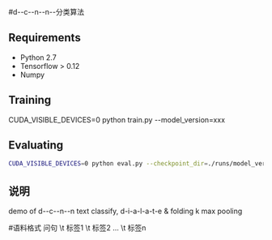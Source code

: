 #d--c--n--n--分类算法

## Requirements

- Python 2.7
- Tensorflow > 0.12
- Numpy

## Training
CUDA_VISIBLE_DEVICES=0 python train.py --model_version=xxx

## Evaluating

```bash
CUDA_VISIBLE_DEVICES=0 python eval.py --checkpoint_dir=./runs/model_version/checkpoints/
```

## 说明
demo of d--c--n--n text classify, d-i-a-l-a-t-e & folding k max pooling

#语料格式
问句 \t 标签1 \t 标签2 ... \t 标签n



